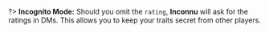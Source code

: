 ?> **Incognito Mode:** Should you omit the `rating`, **Inconnu** will ask for the ratings in DMs. This allows you to keep your traits secret from other players.
